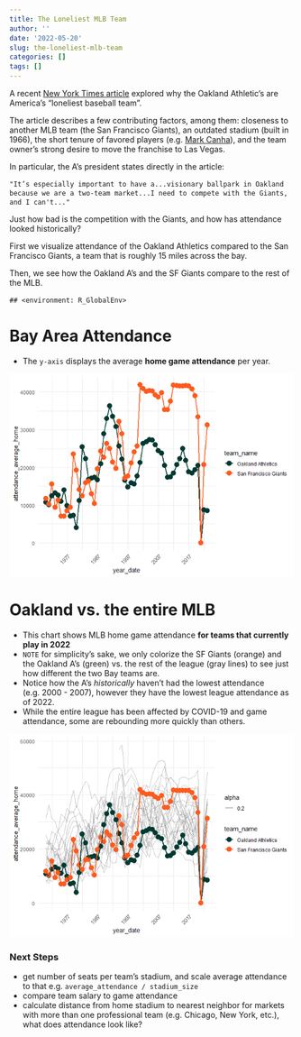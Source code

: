 ```yaml
---
title: The Loneliest MLB Team
author: ''
date: '2022-05-20'
slug: the-loneliest-mlb-team
categories: []
tags: []
---
```



A recent [New York Times
article](https://www.nytimes.com/2022/05/15/sports/baseball/oakland-athletics-attendance.html)
explored why the Oakland Athletic’s are America’s “loneliest baseball
team”.

The article describes a few contributing factors, among them: closeness
to another MLB team (the San Francisco Giants), an outdated stadium
(built in 1966), the short tenure of favored players (e.g. [Mark
Canha](https://www.nytimes.com/2022/05/18/sports/baseball/mark-canha-mets.html)),
and the team owner’s strong desire to move the franchise to Las Vegas.

In particular, the A’s president states directly in the article:

    "It’s especially important to have a...visionary ballpark in Oakland because we are a two-team market...I need to compete with the Giants, and I can't..."

Just how bad is the competition with the Giants, and how has attendance looked
historically?

First we visualize attendance of the Oakland Athletics compared to the
San Francisco Giants, a team that is roughly 15 miles across the bay.

Then, we see how the Oakland A’s and the SF Giants compare to the rest
of the MLB.

    ## <environment: R_GlobalEnv>

# Bay Area Attendance

-   The `y-axis` displays the average **home game attendance** per year.

![](index_files/figure-html/unnamed-chunk-2-1.png)<!-- -->

# Oakland vs. the entire MLB

-   This chart shows MLB home game attendance **for teams that currently
    play in 2022**
-   `NOTE` for simplicity’s sake, we only colorize the SF Giants
    (orange) and the Oakland A’s (green) vs. the rest of the league
    (gray lines) to see just how different the two Bay teams are.
-   Notice how the A’s *historically* haven’t had the lowest attendance
    (e.g. 2000 - 2007), however they have the lowest league attendance
    as of 2022.
-   While the entire league has been affected by COVID-19 and game
    attendance, some are rebounding more quickly than others.

![](index_files/figure-html/unnamed-chunk-3-1.png)<!-- -->

### Next Steps

-   get number of seats per team’s stadium, and scale average attendance
    to that e.g. `average_attendance / stadium_size`
-   compare team salary to game attendance
-   calculate distance from home stadium to nearest neighbor for markets
    with more than one professional team (e.g. Chicago, New York, etc.),
    what does attendance look like?

